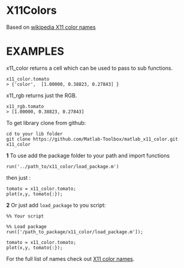 X11Colors
=========
Based on [wikipedia X11 color names](http://en.wikipedia.org/wiki/X11_color_names)

EXAMPLES
========

x11_color returns a cell which can be used to pass to sub functions.

    x11_color.tomato 
    > {'color',  [1.00000, 0.38823, 0.27843] }

x11_rgb returns just the RGB.

    x11_rgb.tomato
    > [1.00000, 0.38823, 0.27843]

To get library clone from github:
 
    cd to your lib folder
    git clone https://github.com/Matlab-Toolbox/matlab_x11_color.git x11_color

**1** To use add the package folder to your path and import functions

    run('../path_to/x11_color/load_package.m')

then just :

    tomato = x11_color.tomato;
    plot(x,y, tomato{:});


**2** Or just add `load_package` to you script:

    %% Your script

    %% Load package
    run(['/path_to_package/x11_color/load_package.m']);

    tomato = x11_color.tomato;
    plot(x,y, tomato{:});

For the full list of names check out [X11 color names](http://en.wikipedia.org/wiki/X11_color_names).

